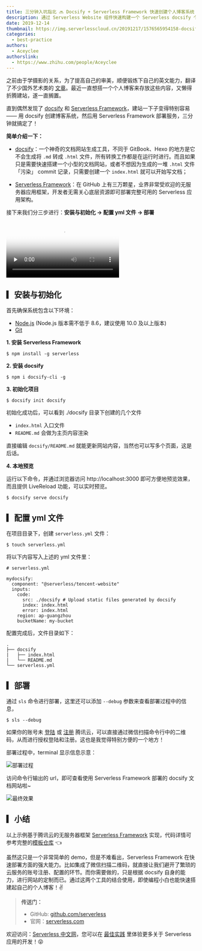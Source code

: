 ```yaml
---
title: 三分钟入坑指北 🔜 Docsify + Serverless Framework 快速创建个人博客系统
description: 通过 Serverless Website 组件快速构建一个 Serverless docsify 个人博客系统。
date: 2019-12-14
thumbnail: https://img.serverlesscloud.cn/20191217/1576565954158-docsify.png
categories:
  - best-practice
authors:
  - Aceyclee
authorslink:
  - https://www.zhihu.com/people/Aceyclee
---
```


之前由于学摄影的关系，为了提高自己的审美，顺便锻炼下自己的英文能力，翻译了不少国外艺术类的 [文章](https://www.zhihu.com/collection/291724553)。最近一直想搭一个个人博客来存放这些内容，又懒得折腾建站，遂一直搁置。

直到偶然发现了 [docsify](https://docsify.js.org/) 和 [Serverless Framework](https://github.com/serverless/serverless)，建站一下子变得特别容易 —— 用 docsify 创建博客系统，然后用 Serverless Framework 部署服务，三分钟就搞定了！

**简单介绍一下：**

- [docsify](https://docsify.js.org/)：一个神奇的文档网站生成工具，不同于 GitBook、Hexo 的地方是它不会生成将 `.md` 转成 `.html` 文件，所有转换工作都是在运行时进行。而且如果只是需要快速搭建一个小型的文档网站，或者不想因为生成的一堆 `.html` 文件「污染」 commit 记录，只需要创建一个 `index.html` 就可以开始写文档；

- [Serverless Framework](https://github.com/serverless/serverless/blob/master/README_CN.md)：在 GitHub 上有三万颗星，业界非常受欢迎的无服务器应用框架，开发者无需关心底层资源即可部署完整可用的 Serverless 应用架构。

接下来我们分三步进行：**安装与初始化 → 配置 yml 文件 → 部署**

<video id="video" controls="" preload="none" poster="https://img.serverlesscloud.cn/20191217/1576566243002-docsifyvideopic.png">
<source id="mp4" src="https://img.serverlesscloud.cn/video/docsify%2B%E7%89%87%E5%B0%BE4.mp4">
</video>

## ▎安装与初始化

首先确保系统包含以下环境：
- [Node.js](https://nodejs.org/en/) (Node.js 版本需不低于 8.6，建议使用 10.0 及以上版本)
- [Git](https://git-scm.com/)

**1. 安装 Serverless Framework**

```
$ npm install -g serverless
```

**2. 安装 docsify**

```
$ npm i docsify-cli -g
```

**3. 初始化项目**

```
$ docsify init docsify
```

初始化成功后，可以看到 ./docsify 目录下创建的几个文件

- `index.html` 入口文件
- `README.md` 会做为主页内容渲染

直接编辑 `docsify/README.md` 就能更新网站内容，当然也可以写多个页面，这是后话。

**4. 本地预览**

运行以下命令，并通过浏览器访问 http://localhost:3000 即可方便地预览效果，而且提供 LiveReload 功能，可以实时预览。

```
$ docsify serve docsify
```

## ▎配置 yml 文件

在项目目录下，创建 `serverless.yml` 文件：

```
$ touch serverless.yml
```

将以下内容写入上述的 yml 文件里：

```console
# serverless.yml

mydocsify:
  component: "@serverless/tencent-website"
  inputs:
    code:
      src: ./docsify # Upload static files generated by docsify
      index: index.html
      error: index.html
    region: ap-guangzhou
    bucketName: my-bucket
```

配置完成后，文件目录如下：

```
.
├── docsify
|   ├── index.html
|   └── README.md
└── serverless.yml
```

## ▎部署

通过 `sls` 命令进行部署，这里还可以添加 `--debug` 参数来查看部署过程中的信息，

```
$ sls --debug
```

如果你的账号未 [登陆](https://cloud.tencent.com/login) 或 [注册](https://cloud.tencent.com/register) 腾讯云，可以直接通过微信扫描命令行中的二维码，从而进行授权登陆和注册。这也是我觉得特别方便的一个地方！

部署过程中，terminal 显示信息示意：

![部署过程](https://img.serverlesscloud.cn/20191216/1576499845193-terminal.png)

访问命令行输出的 url，即可查看使用 Serverless Framework 部署的 docsify 文档网站啦~

![最终效果](https://img.serverlesscloud.cn/20191216/1576501239900-WX20191216-205729%402x.png)

## ▎小结

以上示例基于腾讯云的无服务器框架 [Serverless Framework](https://cloud.tencent.com/product/sf) 实现，代码详情可参考完整的[模板仓库](https://github.com/Aceyclee/serverless-docsify) 👈

虽然这只是一个非常简单的 demo，但是不难看出，Serverless Framework 在快速部署方面的强大能力。比如集成了微信扫描二维码，就直接让我们避开了繁琐的云服务的账号注册、配置的环节。而你需要做的，只是根据 docsify 自身的能力，进行网站的定制而已。通过这两个工具的结合使用，即使编程小白也能快速搭建起自己的个人博客！✌️

> **传送门：**
> - GitHub: [github.com/serverless](https://github.com/serverless/serverless/blob/master/README_CN.md) 
> - 官网：[serverless.com](https://serverless.com/)

欢迎访问：[Serverless 中文网](https://serverlesscloud.cn/)，您可以在 [最佳实践](https://serverlesscloud.cn/best-practice) 里体验更多关于 Serverless 应用的开发！😝
